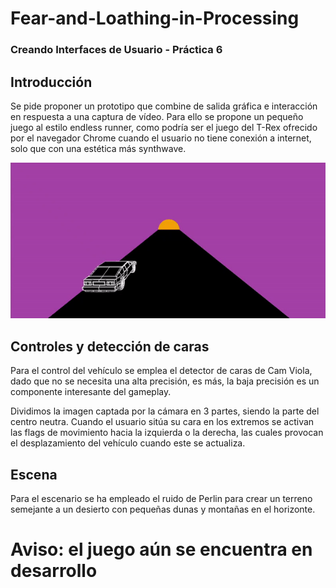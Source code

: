 # Fear-and-Loathing-in-Processing
### Creando Interfaces de Usuario - Práctica 6


## Introducción
Se pide proponer un prototipo que combine de salida gráfica e interacción en respuesta a una captura de vídeo. Para ello se propone un pequeño juego al estilo endless runner, como podría ser el juego del T-Rex ofrecido por el navegador Chrome cuando el usuario no tiene conexión a internet, solo que con una estética más synthwave.

![Teaser](teaser0.gif)

## Controles y detección de caras
Para el control del vehículo se emplea el detector de caras de Cam Viola, dado que no se necesita una alta precisión, es más, la baja precisión es un componente interesante del gameplay. 

Dividimos la imagen captada por la cámara en 3 partes, siendo la parte del centro neutra. Cuando el usuario sitúa su cara en los extremos se activan las flags de movimiento hacia la izquierda o la derecha, las cuales provocan el desplazamiento del vehículo cuando este se actualiza.


## Escena
Para el escenario se ha empleado el ruido de Perlin para crear un terreno semejante a un desierto con pequeñas dunas y montañas en el horizonte.

# Aviso: el juego aún se encuentra en desarrollo
